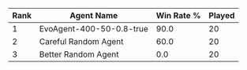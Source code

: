 | Rank | Agent Name | Win Rate % | Played |
|------|------------|----------|--------|
| 1 | EvoAgent-400-50-0.8-true | 90.0 | 20 |
| 2 | Careful Random Agent | 60.0 | 20 |
| 3 | Better Random Agent | 0.0 | 20 |